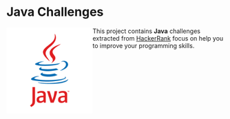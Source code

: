 # Java Challenges

<img src="resources/images/java.png" align="left"  width="200" />

This project contains **Java** challenges extracted from [HackerRank](https://www.hackerrank.com/domains/java) focus on help you to improve your programming skills.


